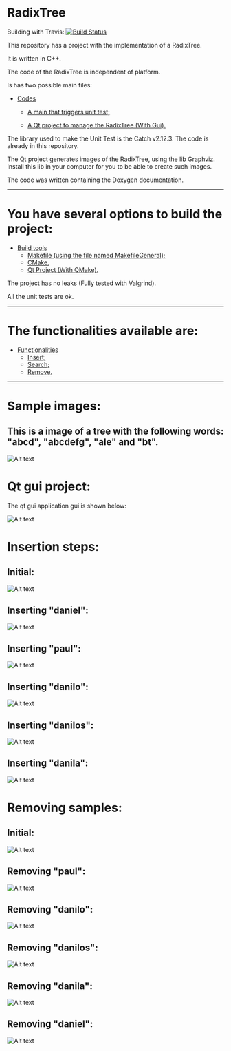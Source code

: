RadixTree
====================
Building with Travis: [![Build Status](https://www.travis-ci.com/danielScLima/RadixTree.svg?branch=master)](https://www.travis-ci.com/danielScLima/RadixTree)

This repository has a project with the implementation of a RadixTree.

It is written in C++.

The code of the RadixTree is independent of platform.

Is has two possible main files:

* [Codes](#markdown-header)
	* [A main that triggers unit test;](#markdown-header-emphasis)

	* [A Qt project to manage the RadixTree (With Gui).](#markdown-header-strikethrough)
	
The library used to make the Unit Test is the Catch v2.12.3. The code is already in this repository.

The Qt project generates images of the RadixTree, using the lib Graphviz.
Install this lib in your computer for you to be able to create such images.

The code was written containing the Doxygen documentation.

- - -

You have several options to build the project: 
====================

* [Build tools](#markdown-header)
	* [Makefile (using the file named MakefileGeneral);](#markdown-header-emphasis)
	* [CMake.](#markdown-header-emphasis)
	* [Qt Project (With QMake).](#markdown-header-emphasis)

The project has no leaks (Fully tested with Valgrind).

All the unit tests are ok.

- - -

The functionalities available are: 
====================

* [Functionalities](#markdown-header)
	* [Insert;](#markdown-header-emphasis)
	* [Search;](#markdown-header-emphasis)	
	* [Remove.](#markdown-header-emphasis)
	
- - -

Sample images: 
====================

## This is a image of a tree with the following words: "abcd", "abcdefg", "ale" and "bt".

![Alt text](images/sample.png)


Qt gui project: 
====================
The qt gui application gui is shown below:

![Alt text](images/guisample.png)



Insertion steps: 
====================

## Initial:

![Alt text](images/insertion/0.png)

## Inserting "daniel":

![Alt text](images/insertion/1.png)

## Inserting "paul":

![Alt text](images/insertion/2.png)

## Inserting "danilo":

![Alt text](images/insertion/3.png)

## Inserting "danilos":

![Alt text](images/insertion/4.png)

## Inserting "danila":

![Alt text](images/insertion/5.png)



Removing samples: 
====================

## Initial:

![Alt text](images/remove/0.png)

## Removing "paul":

![Alt text](images/remove/1.png)

## Removing "danilo":

![Alt text](images/remove/2.png)

## Removing "danilos":

![Alt text](images/remove/3.png)

## Removing "danila":

![Alt text](images/remove/4.png)

## Removing "daniel":

![Alt text](images/remove/5.png)

